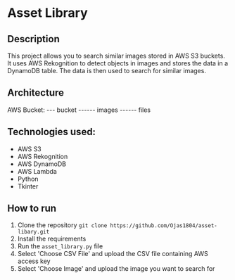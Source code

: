 # Asset Library

## Description
This project allows you to search similar images stored in AWS S3 buckets. It uses AWS Rekognition to detect objects in images and stores the data in a DynamoDB table. The data is then used to search for similar images.

## Architecture
AWS Bucket:
--- bucket
------ images
------ files

## Technologies used:
- AWS S3
- AWS Rekognition
- AWS DynamoDB
- AWS Lambda
- Python
- Tkinter

## How to run
1. Clone the repository `git clone https://github.com/Ojas1804/asset-libary.git`
2. Install the requirements
3. Run the `asset_library.py` file
4. Select 'Choose CSV File' and upload the CSV file containing AWS access key
5. Select 'Choose Image' and upload the image you want to search for
